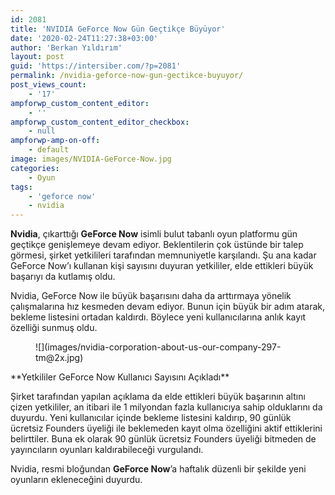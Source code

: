 ```yaml
---
id: 2081
title: 'NVIDIA GeForce Now Gün Geçtikçe Büyüyor'
date: '2020-02-24T11:27:38+03:00'
author: 'Berkan Yıldırım'
layout: post
guid: 'https://intersiber.com/?p=2081'
permalink: /nvidia-geforce-now-gun-gectikce-buyuyor/
post_views_count:
    - '17'
ampforwp_custom_content_editor:
    - ''
ampforwp_custom_content_editor_checkbox:
    - null
ampforwp-amp-on-off:
    - default
image: images/NVIDIA-GeForce-Now.jpg
categories:
    - Oyun
tags:
    - 'geforce now'
    - nvidia
---
```


**Nvidia**, çıkarttığı **GeForce Now** isimli bulut tabanlı oyun platformu gün geçtikçe genişlemeye devam ediyor. Beklentilerin çok üstünde bir talep görmesi, şirket yetkilileri tarafından memnuniyetle karşılandı. Şu ana kadar GeForce Now’ı kullanan kişi sayısını duyuran yetkililer, elde ettikleri büyük başarıyı da kutlamış oldu.

Nvidia, GeForce Now ile büyük başarısını daha da arttırmaya yönelik çalışmalarına hız kesmeden devam ediyor. Bunun için büyük bir adım atarak, bekleme listesini ortadan kaldırdı. Böylece yeni kullanıcılarına anlık kayıt özelliği sunmuş oldu.

<div class="wp-block-image"><figure class="aligncenter size-full">![](images/nvidia-corporation-about-us-our-company-297-tm@2x.jpg)</figure></div>**Yetkililer GeForce Now Kullanıcı Sayısını Açıkladı**

Şirket tarafından yapılan açıklama da elde ettikleri büyük başarının altını çizen yetkililer, an itibari ile 1 milyondan fazla kullanıcıya sahip olduklarını da duyurdu. Yeni kullanıcılar içinde bekleme listesini kaldırıp, 90 günlük ücretsiz Founders üyeliği ile beklemeden kayıt olma özelliğini aktif ettiklerini belirttiler. Buna ek olarak 90 günlük ücretsiz Founders üyeliği bitmeden de yayıncıların oyunları kaldırabileceği vurgulandı.

Nvidia, resmi bloğundan **GeForce Now**’a haftalık düzenli bir şekilde yeni oyunların ekleneceğini duyurdu.